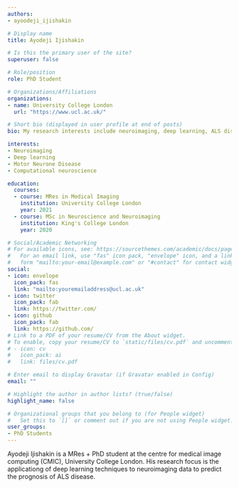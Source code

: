 ```yaml
---
authors:
- ayoodeji_ijishakin

# Display name
title: Ayodeji Ijishakin

# Is this the primary user of the site?
superuser: false

# Role/position
role: PhD Student

# Organizations/Affiliations
organizations:
- name: University College London
  url: "https://www.ucl.ac.uk/"

# Short bio (displayed in user profile at end of posts)
bio: My research interests include neuroimaging, deep learning, ALS disease prognosis prediction and computational neuroscience. I am based at the centre for medical image computing (CMIC) where I am completing my PhD. 

interests:
- Neuroimaging
- Deep learning
- Motor Neurone Disease
- Computational neuroscience 

education:
  courses:
  - course: MRes in Medical Imaging
    institution: University College London
    year: 2021
  - course: MSc in Neuroscience and Neuroimaging
    institution: King's College London
    year: 2020 

# Social/Academic Networking
# For available icons, see: https://sourcethemes.com/academic/docs/page-builder/#icons
#   For an email link, use "fas" icon pack, "envelope" icon, and a link in the
#   form "mailto:your-email@example.com" or "#contact" for contact widget.
social:
- icon: envelope
  icon_pack: fas
  link: "mailto:youremailaddress@ucl.ac.uk"
- icon: twitter
  icon_pack: fab
  link: https://twitter.com/
- icon: github
  icon_pack: fab
  link: https://github.com/
# Link to a PDF of your resume/CV from the About widget.
# To enable, copy your resume/CV to `static/files/cv.pdf` and uncomment the lines below.
# - icon: cv
#   icon_pack: ai
#   link: files/cv.pdf

# Enter email to display Gravatar (if Gravatar enabled in Config)
email: ""

# Highlight the author in author lists? (true/false)
highlight_name: false

# Organizational groups that you belong to (for People widget)
#   Set this to `[]` or comment out if you are not using People widget.
user_groups:
- PhD Students
---
```


Ayodeji Ijishakin is a MRes + PhD student at the centre for medical image computing (CMIC), University College London. His research focus is the applicationg of deep learning techniques to neuroimaging data to predict the prognosis of ALS disease. 
